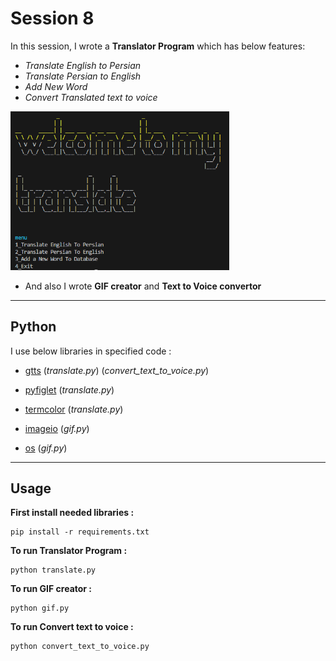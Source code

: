 # Session 8

In this session, I wrote a **Translator Program** which has below features:

 - *Translate English to Persian* 
 - *Translate Persian to English* 
 - *Add New Word* 
 - *Convert Translated text to voice* 
 
<img src="outputs/Untitled.png" width="350">

- And also I wrote **GIF creator** and **Text to Voice convertor** 

---

## Python
I use below libraries in specified code :

- [gtts](https://gtts.readthedocs.io/en/latest/https://gtts.readthedocs.io/en/latest/) (*translate.py*)  (*convert_text_to_voice.py*)  

- [pyfiglet](https://www.geeksforgeeks.org/python-ascii-art-using-pyfiglet-module/) (*translate.py*)

- [termcolor](https://pypi.org/project/termcolor/) (*translate.py*)

- [imageio](https://pypi.org/project/imageio/#:~:text=Imageio%20is%20a%20Python%20library,and%20is%20easy%20to%20install.&text=See%20the%20API%20Reference%20or%20examples%20for%20more%20information.) (*gif.py*)

- [os](https://www.geeksforgeeks.org/python-os-system-method/#:~:text=system%20in%20Python%3F-,os.,exit%20code%20of%20the%20command.) (*gif.py*)

---

## Usage

**First install needed libraries :**
```
pip install -r requirements.txt
```

**To run Translator Program :**

```
python translate.py
```
**To run GIF creator :**

```
python gif.py
```
**To run Convert text to voice :**

```
python convert_text_to_voice.py
```


